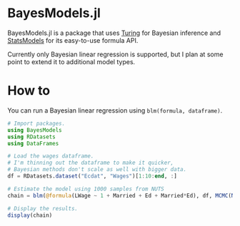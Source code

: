 # BayesModels.jl

BayesModels.jl is a package that uses [Turing](https://github.com/TuringLang/Turing.jl) for 
Bayesian inference and [StatsModels](https://github.com/JuliaStats/StatsModels.jl) for its easy-to-use 
formula API.

Currently only Bayesian linear regression is supported, but I plan at some point to extend it to 
additional model types.

# How to

You can run a Bayesian linear regression using `blm(formula, dataframe)`.

```julia
# Import packages.
using BayesModels
using RDatasets
using DataFrames

# Load the wages dataframe. 
# I'm thinning out the dataframe to make it quicker,
# Bayesian methods don't scale as well with bigger data.
df = RDatasets.dataset("Ecdat", "Wages")[1:10:end, :]

# Estimate the model using 1000 samples from NUTS
chain = blm(@formula(LWage ~ 1 + Married + Ed + Married*Ed), df, MCMC(NUTS(),1000))

# Display the results.
display(chain)
```